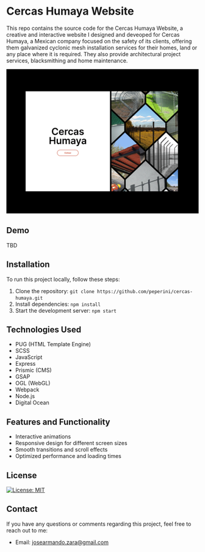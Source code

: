 # Cercas Humaya Website

This repo contains the source code for the Cercas Humaya Website, a creative and interactive website I designed and deveoped for Cercas Humaya, a Mexican company focused on the safety of its clients, offering them galvanized cyclonic mesh installation services for their homes, land or any place where it is required. They also provide architectural project services, blacksmithing and home maintenance.

[![Website Preview](cercas-screens.gif)](https://your-website-url.com)

## Demo

TBD <!-- ## [See it live](https://your-website-url.com) -->

## Installation

To run this project locally, follow these steps:

1. Clone the repository: `git clone https://github.com/peperini/cercas-humaya.git`
2. Install dependencies: `npm install`
3. Start the development server: `npm start`

## Technologies Used

- PUG (HTML Template Engine)
- SCSS
- JavaScript
- Express
- Prismic (CMS)
- GSAP
- OGL (WebGL)
- Webpack
- Node.js
- Digital Ocean

## Features and Functionality

- Interactive animations
- Responsive design for different screen sizes
- Smooth transitions and scroll effects
- Optimized performance and loading times

## License

[![License: MIT](https://img.shields.io/badge/License-MIT-yellow.svg)](https://opensource.org/licenses/MIT)

## Contact

If you have any questions or comments regarding this project, feel free to reach out to me:

- Email: josearmando.zara@gmail.com
